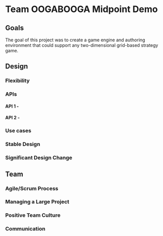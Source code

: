 # Team OOGABOOGA Midpoint Demo

## Goals

The goal of this project was to create a game engine and authoring environment that could support any
two-dimensional grid-based strategy game.

## Design

### Flexibility

### APIs

#### API 1 -

#### API 2 -

### Use cases


### Stable Design


### Significant Design Change



## Team

### Agile/Scrum Process


### Managing a Large Project


### Positive Team Culture


### Communication